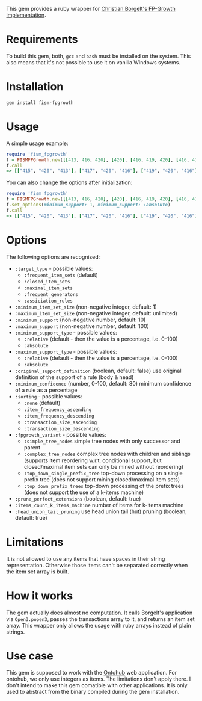 This gem provides a ruby wrapper for [Christian Borgelt's FP-Growth implementation](http://borgelt.net/fpgrowth.html).

# Requirements

To build this gem, both, `gcc` and `bash` must be installed on the system.
This also means that it's not possible to use it on vanilla Windows systems.

# Installation

    gem install fism-fpgrowth

# Usage

A simple usage example:
```ruby
require 'fism_fpgrowth'
f = FISMFPGrowth.new([[413, 416, 420], [420], [416, 419, 420], [416, 417, 420], [414, 416, 420], [413, 414, 420], [413, 415, 420]], target_type: :maximal_item_sets, minimum_support: 1, minimum_support_type: :absolute)
f.call
=> [["415", "420", "413"], ["417", "420", "416"], ["419", "420", "416"], ["414", "413", "420"], ["414", "416", "420"], ["413", "416", "420"]]
```

You can also change the options after initialization:
```ruby
require 'fism_fpgrowth'
f = FISMFPGrowth.new([[413, 416, 420], [420], [416, 419, 420], [416, 417, 420], [414, 416, 420], [413, 414, 420], [413, 415, 420]], target_type: :maximal_item_sets, , minimum_support_type: :relative)
f.set_options(minimum_support: 1, minimum_support: :absolute)
f.call
=> [["415", "420", "413"], ["417", "420", "416"], ["419", "420", "416"], ["414", "413", "420"], ["414", "416", "420"], ["413", "416", "420"]]
```

# Options

The following options are recognised:

* `:target_type` - possible values:
  * `:frequent_item_sets` (default)
  * `:closed_item_sets`
  * `:maximal_item_sets`
  * `:frequent_generators`
  * `:assiciation_rules`
* `:minimum_item_set_size` (non-negative integer, default: 1)
* `:maximum_item_set_size` (non-negative integer, default: unlimited)
* `:minimum_support` (non-negative number, default: 10)
* `:maximum_support` (non-negative number, default: 100)
* `:minimum_support_type` - possible values:
  * `:relative` (default - then the value is a percentage, i.e. 0-100)
  * `:absolute`
* `:maximum_support_type` - possible values:
  * `:relative` (default - then the value is a percentage, i.e. 0-100)
  * `:absolute`
* `:original_support_definition` (boolean, default: false) use original definition of the support of a rule (body & head)
* `:minimum_confidence` (number, 0-100, default: 80) minimum confidence of a rule as a percentage
* `:sorting` - possible values:
  * `:none` (default)
  * `:item_frequency_ascending`
  * `:item_frequency_descending`
  * `:transaction_size_ascending`
  * `:transaction_size_descending`
* `:fpgrowth_variant` - possible values:
  * `:simple_tree_nodes` simple tree nodes with only successor and parent
  * `:complex_tree_nodes` complex tree nodes with children and siblings (supports item reordering w.r.t. conditional support, but closed/maximal item sets can only be mined without reordering)
  * `:top_down_single_prefix_tree` top-down processing on a single prefix tree (does not support mining closed/maximal item sets)
  * `:top_down_prefix_trees` top-down processing of the prefix trees (does not support the use of a k-items machine)
* `:prune_perfect_extensions` (boolean, default: true)
* `:items_count_k_items_machine` number of items for k-items machine
* `:head_union_tail_pruning` use head union tail (hut) pruning (boolean, default: true)

# Limitations

It is not allowed to use any items that have spaces in their string representation.
Otherwise those items can't be separated correctly when the item set array is built.

# How it works

The gem actually does almost no computation.
It calls Borgelt's application via `Open3.popen3`, passes the transactions array to it, and returns an item set array.
This wrapper only allows the usage with ruby arrays instead of plain strings.

# Use case

This gem is supposed to work with the [Ontohub](https://github.com/ontohub/ontohub) web application.
For ontohub, we only use integers as items. The limitations don't apply there.
I don't intend to make this gem comatible with other applications.
It is only used to abstract from the binary compiled during the gem installation.
